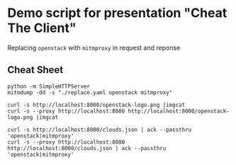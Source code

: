 # Demo script for presentation "Cheat The Client"

Replacing `openstack` with `mitmproxy` in request and reponse

## Cheat Sheet

```
python -m SimpleHTTPServer
mitmdump -dd -s "./replace.yaml openstack mitmproxy"

curl -s http://localhost:8000/openstack-logo.png |imgcat
curl -s --proxy http://localhost:8080 http://localhost:8000/openstack-logo.png |imgcat

curl -s http://localhost:8000/clouds.json | ack --passthru 'openstack|mitmproxy'
curl -s --proxy http://localhost:8080 http://localhost:8000/clouds.json | ack --passthru 'openstack|mitmproxy'
```

